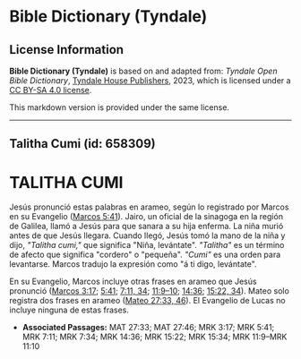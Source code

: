 # Bible Dictionary (Tyndale)

## License Information

**Bible Dictionary (Tyndale)** is based on and adapted from: _Tyndale Open Bible Dictionary_, [Tyndale House Publishers](https://tyndaleopenresources.com/), 2023, which is licensed under a [CC BY-SA 4.0 license](https://creativecommons.org/licenses/by-sa/4.0/legalcode.en).

This markdown version is provided under the same license.



--------------------------------

## Talitha Cumi (id: 658309)

TALITHA CUMI
============

Jesús pronunció estas palabras en arameo, según lo registrado por Marcos en su Evangelio ([Marcos 5:41](https://ref.ly/Mark5:41)). Jairo, un oficial de la sinagoga en la región de Galilea, llamó a Jesús para que sanara a su hija enferma. La niña murió antes de que Jesús llegara. Cuando llegó, Jesús tomó la mano de la niña y dijo, *"Talitha cumi,"* que significa "Niña, levántate". *"Talitha"* es un término de afecto que significa "cordero" o "pequeña". *"Cumi"* es una orden para levantarse. Marcos tradujo la expresión como "á ti digo, levántate".

En su Evangelio, Marcos incluye otras frases en arameo que Jesús pronunció ([Marcos 3:17](https://ref.ly/Mark3:17); [5:41](https://ref.ly/Mark5:41); [7:11, 34](https://ref.ly/Mark7:11,Mark7:34); [11:9–10](https://ref.ly/Mark11:9-Mark11:10); [14:36](https://ref.ly/Mark14:36); [15:22, 34](https://ref.ly/Mark15:22,Mark15:34)). Mateo solo registra dos frases en arameo ([Mateo 27:33, 46](https://ref.ly/Matt27:33,Matt27:46)). El Evangelio de Lucas no incluye ninguna de estas frases.

* **Associated Passages:** MAT 27:33; MAT 27:46; MRK 3:17; MRK 5:41; MRK 7:11; MRK 7:34; MRK 14:36; MRK 15:22; MRK 15:34; MRK 11:9–MRK 11:10


